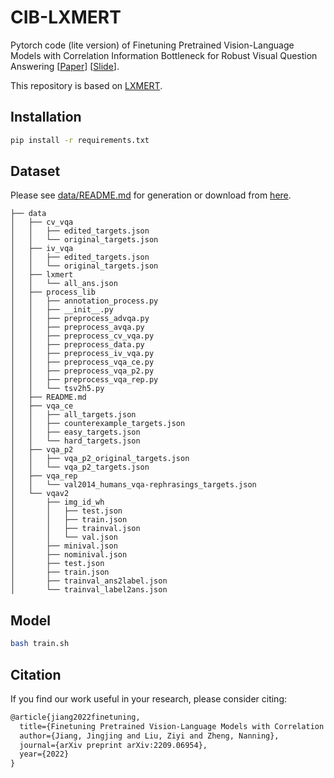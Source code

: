 # CIB-LXMERT 

Pytorch code (lite version) of Finetuning Pretrained Vision-Language Models with Correlation Information Bottleneck for Robust Visual Question Answering 
[[Paper](https://arxiv.org/pdf/2209.06954.pdf)] [[Slide](https://drive.google.com/file/d/12p1Pi9eWrlm3n57zQoZcps1IVqlT025V/view?usp=sharing)]. 

This repository is based on [LXMERT](https://github.com/airsplay/lxmert). 


## Installation

```bash
pip install -r requirements.txt
```

## Dataset

Please see [data/README.md](data/README.md) for generation or download from [here](https://drive.google.com/file/d/1T7L33SBiT7ctp9qgseNJSMOomWWqVJBP/view?usp=sharing).

```angular2html
├── data
│   ├── cv_vqa
│   │   ├── edited_targets.json
│   │   └── original_targets.json
│   ├── iv_vqa
│   │   ├── edited_targets.json
│   │   └── original_targets.json
│   ├── lxmert
│   │   └── all_ans.json
│   ├── process_lib
│   │   ├── annotation_process.py
│   │   ├── __init__.py
│   │   ├── preprocess_advqa.py
│   │   ├── preprocess_avqa.py
│   │   ├── preprocess_cv_vqa.py
│   │   ├── preprocess_data.py
│   │   ├── preprocess_iv_vqa.py
│   │   ├── preprocess_vqa_ce.py
│   │   ├── preprocess_vqa_p2.py
│   │   ├── preprocess_vqa_rep.py
│   │   └── tsv2h5.py
│   ├── README.md
│   ├── vqa_ce
│   │   ├── all_targets.json
│   │   ├── counterexample_targets.json
│   │   ├── easy_targets.json
│   │   └── hard_targets.json
│   ├── vqa_p2
│   │   ├── vqa_p2_original_targets.json
│   │   └── vqa_p2_targets.json
│   ├── vqa_rep
│   │   └── val2014_humans_vqa-rephrasings_targets.json
│   └── vqav2
│       ├── img_id_wh
│       │   ├── test.json
│       │   ├── train.json
│       │   ├── trainval.json
│       │   └── val.json
│       ├── minival.json
│       ├── nominival.json
│       ├── test.json
│       ├── train.json
│       ├── trainval_ans2label.json
│       └── trainval_label2ans.json
```

## Model

```bash
bash train.sh 
```


## Citation

If you find our work useful in your research, please consider citing:

```tex
@article{jiang2022finetuning,
  title={Finetuning Pretrained Vision-Language Models with Correlation Information Bottleneck for Robust Visual Question Answering},
  author={Jiang, Jingjing and Liu, Ziyi and Zheng, Nanning},
  journal={arXiv preprint arXiv:2209.06954},
  year={2022}
}
```

[//]: # (## Acknowledgement)



